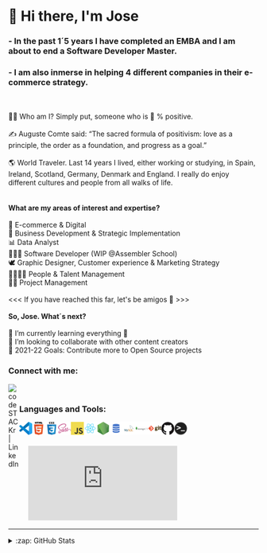 # 👋 Hi there, I'm Jose

### - In the past 1´5 years I have completed an EMBA and I am about to end a Software Developer Master.
### - I am also inmerse in helping 4 different companies in their e-commerce strategy.
<br />
<br />
🙋‍♂️ Who am I? Simply put, someone who is 💯 % positive.
<br />
<br />
✍️ Auguste Comte said: “The sacred formula of positivism: love as a principle, the order as a foundation, and progress as a goal.”
<br />
<br />
🌎 World Traveler. Last 14 years I lived, either working or studying, in Spain, Ireland, Scotland, Germany, Denmark and England. I really do enjoy different cultures and people from all walks of life.
<br />
<br />
<br />
<b>What are my areas of interest and expertise?</b>
<br />
<br />
🚀 E-commerce & Digital<br />
💼 Business Development & Strategic Implementation<br />
📊 Data Analyst<br />
👨🏻‍🎤 Software Developer (WIP @Assembler School)<br />
🕊 Graphic Designer, Customer experience & Marketing Strategy<br />
👨‍👩‍👧‍👦 People & Talent Management<br />
👨‍⚖️ Project Management<br />
<br />
<<< If you have reached this far, let's be amigos 🤗 >>>
<br />
<br />
<b>So, Jose. What´s next?</b><br />
<br />
🌱 I’m currently learning everything 🤣<br />
👯 I’m looking to collaborate with other content creators<br />
🥅 2021-22 Goals: Contribute more to Open Source projects<br />

### Connect with me:

[<img align="left" alt="codeSTACKr | LinkedIn" width="22px" src="https://cdn.jsdelivr.net/npm/simple-icons@v3/icons/linkedin.svg" />][linkedin]

<br />

### Languages and Tools:

<img align="left" alt="Visual Studio Code" width="26px" src="https://raw.githubusercontent.com/github/explore/80688e429a7d4ef2fca1e82350fe8e3517d3494d/topics/visual-studio-code/visual-studio-code.png" />
<img align="left" alt="HTML5" width="26px" src="https://raw.githubusercontent.com/github/explore/80688e429a7d4ef2fca1e82350fe8e3517d3494d/topics/html/html.png" />
<img align="left" alt="CSS3" width="26px" src="https://raw.githubusercontent.com/github/explore/80688e429a7d4ef2fca1e82350fe8e3517d3494d/topics/css/css.png" />
<img align="left" alt="Sass" width="26px" src="https://raw.githubusercontent.com/github/explore/80688e429a7d4ef2fca1e82350fe8e3517d3494d/topics/sass/sass.png" />
<img align="left" alt="JavaScript" width="26px" src="https://raw.githubusercontent.com/github/explore/80688e429a7d4ef2fca1e82350fe8e3517d3494d/topics/javascript/javascript.png" />
<img align="left" alt="React" width="26px" src="https://raw.githubusercontent.com/github/explore/80688e429a7d4ef2fca1e82350fe8e3517d3494d/topics/react/react.png" />
<img align="left" alt="Node.js" width="26px" src="https://raw.githubusercontent.com/github/explore/80688e429a7d4ef2fca1e82350fe8e3517d3494d/topics/nodejs/nodejs.png" />
<img align="left" alt="SQL" width="26px" src="https://raw.githubusercontent.com/github/explore/80688e429a7d4ef2fca1e82350fe8e3517d3494d/topics/sql/sql.png" />
<img align="left" alt="MySQL" width="26px" src="https://raw.githubusercontent.com/github/explore/80688e429a7d4ef2fca1e82350fe8e3517d3494d/topics/mysql/mysql.png" />
<img align="left" alt="MongoDB" width="26px" src="https://raw.githubusercontent.com/github/explore/80688e429a7d4ef2fca1e82350fe8e3517d3494d/topics/mongodb/mongodb.png" />
<img align="left" alt="Git" width="26px" src="https://raw.githubusercontent.com/github/explore/80688e429a7d4ef2fca1e82350fe8e3517d3494d/topics/git/git.png" />
<img align="left" alt="GitHub" width="26px" src="https://raw.githubusercontent.com/github/explore/78df643247d429f6cc873026c0622819ad797942/topics/github/github.png" />
<img align="left" alt="Terminal" width="26px" src="https://raw.githubusercontent.com/github/explore/80688e429a7d4ef2fca1e82350fe8e3517d3494d/topics/terminal/terminal.png" />

<br />
<br />

<figure><embed src="https://wakatime.com/share/@Jose1i1o/f923fe77-9fcc-47a3-8aca-e4434b439cd0.svg"></embed></figure>

---

<details>
  <summary>:zap: GitHub Stats</summary>

![Anurag's GitHub stats](https://github-readme-stats.vercel.app/api?username=Jose1i1o&show_icons=true&theme=highcontrast)
  
[![Top Langs](https://github-readme-stats.vercel.app/api/top-langs/?username=Jose1i1o&layout=compact)](https://github.com/Jose1i1o/github-readme-stats)
  
[![willianrod's wakatime stats](https://github-readme-stats.vercel.app/api/wakatime?username=@ose1i1o)](https://github.com/Jose1i1o/github-readme-stats)


</details>

[linkedin]: https://www.linkedin.com/in/jose--valenzuela/
